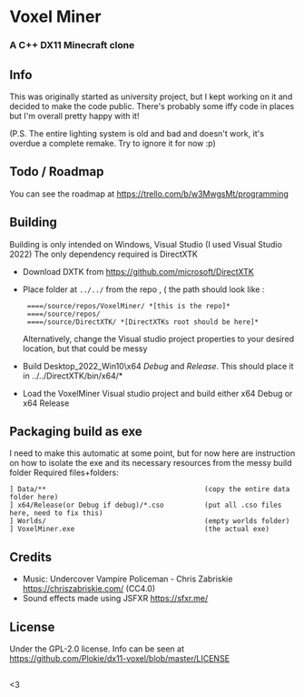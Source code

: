 #  Voxel Miner 
### A C++ DX11 Minecraft clone
## Info
This was originally started as  university project, but I kept working on it and decided to make the code public. There's probably some iffy code in places but I'm overall pretty happy with it!

(P.S. The entire lighting system is old and bad and doesn't work, it's overdue a complete remake. Try to ignore it for now :p)

## Todo / Roadmap
You can see the roadmap at https://trello.com/b/w3MwgsMt/programming
  
## Building
Building is only intended on Windows, Visual Studio (I used Visual Studio 2022)
The only dependency required is DirectXTK

 - Download DXTK from https://github.com/microsoft/DirectXTK
 - Place folder at `../../` from the repo , ( the path should look like :

        ====/source/repos/VoxelMiner/ *[this is the repo]*
    	====/source/repos/
        ====/source/DirectXTK/ *[DirectXTKs root should be here]*
	Alternatively, change the Visual studio project properties to your desired location, but that could be messy

 - Build Desktop_2022_Win10\x64 *Debug* and *Release*. This should place it in ../../DirectXTK/bin/x64/*
 - Load the VoxelMiner Visual studio project and build either x64 Debug or x64 Release
## Packaging build as exe
I need to make this automatic at some point, but for now here are instruction on how to isolate the exe and its necessary resources from the messy build folder
Required files+folders:

    ] Data/** 										(copy the entire data folder here)
    ] x64/Release(or Debug if debug)/*.cso			(put all .cso files here, need to fix this)
    ] Worlds/										(empty worlds folder)
    ] VoxelMiner.exe								(the actual exe)
 
## Credits
 - Music: Undercover Vampire Policeman - Chris Zabriskie https://chriszabriskie.com/ (CC4.0)
 - Sound effects made using JSFXR https://sfxr.me/

## License
Under the GPL-2.0 license. Info can be seen at https://github.com/Plokie/dx11-voxel/blob/master/LICENSE
##

<3
